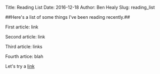 Title: Reading List
Date: 2016-12-18
Author: Ben Healy
Slug: reading_list

##Here's a list of some things I've been reading recently.##

First article: link

Second article: link

Third article: links	

Fourth artice: blah	

Let's try a [link](http://www.google.com)		